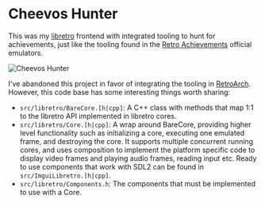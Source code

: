 # Cheevos Hunter

This was my [libretro](https://www.libretro.com/index.php/api/) frontend with integrated tooling to hunt for achievements, just like the tooling found in the [Retro Achievements](http://retroachievements.org/) official emulators.

![Cheevos Hunter](https://raw.githubusercontent.com/leiradel/CheevosHunter/master/ch.png)

I've abandoned this project in favor of integrating the tooling in [RetroArch](https://github.com/fr500/RetroArch/tree/hunter). However, this code base has some interesting things worth sharing:

* `src/libretro/BareCore.[h|cpp]`: A C++ class with methods that map 1:1 to the libretro API implemented in libretro cores.
* `src/libretro/Core.[h|cpp]`: A wrap around BareCore, providing higher level functionality such as initializing a core, executing one emulated frame, and destroying the core. It supports multiple concurrent running cores, and uses composition to implement the platform specific code to display video frames and playing audio frames, reading input etc. Ready to use components that work with SDL2 can be found in `src/ImguiLibretro.[h|cpp]`.
* `src/libretro/Components.h`: The components that must be implemented to use with a Core.

